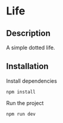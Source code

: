 # Life

## Description

A simple dotted life.

## Installation

Install dependencies
```
npm install
```

Run the project
```
npm run dev
```